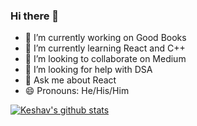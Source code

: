 ### Hi there 👋

- 🔭 I’m currently working on Good Books
- 🌱 I’m currently learning React and C++
- 👯 I’m looking to collaborate on Medium
- 🤔 I’m looking for help with DSA
- 💬 Ask me about React
- 😄 Pronouns: He/His/Him

[![Keshav's github stats](https://github-readme-stats.ksvkabra.vercel.app/api?username=ksvkabra&count_private=true)](https://github.com/ksvkabra/github-readme-stats)
